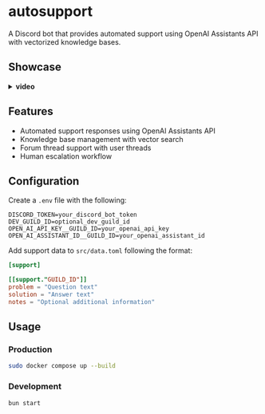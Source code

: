 # autosupport

A Discord bot that provides automated support using OpenAI Assistants API with vectorized knowledge bases.

## Showcase

<details markdown="block">
  <summary><strong>video</strong></summary>
  
  <https://github.com/user-attachments/assets/bb470c81-2f21-4063-b02b-772cfbf1be61>
  
</details>

## Features

- Automated support responses using OpenAI Assistants API
- Knowledge base management with vector search
- Forum thread support with user threads
- Human escalation workflow

## Configuration

Create a `.env` file with the following:

```properties
DISCORD_TOKEN=your_discord_bot_token
DEV_GUILD_ID=optional_dev_guild_id
OPEN_AI_API_KEY__GUILD_ID=your_openai_api_key
OPEN_AI_ASSISTANT_ID__GUILD_ID=your_openai_assistant_id
```

Add support data to `src/data.toml` following the format:

```toml
[support]

[[support."GUILD_ID"]]
problem = "Question text"
solution = "Answer text"
notes = "Optional additional information"
```

## Usage

### Production

```bash
sudo docker compose up --build
```

### Development

```bash
bun start
```
